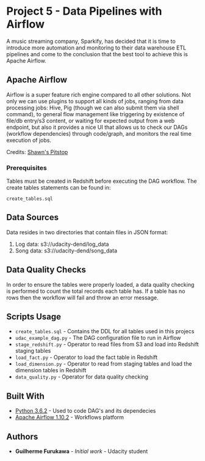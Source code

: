 # Project 5 - Data Pipelines with Airflow

A music streaming company, Sparkify, has decided that it is time to introduce more automation and monitoring to their data warehouse ETL pipelines and come to the conclusion that the best tool to achieve this is Apache Airflow.

## Apache Airflow

Airflow is a super feature rich engine compared to all other solutions. Not only we can use plugins to support all kinds of jobs, ranging from data processing jobs: Hive, Pig (though we can also submit them via shell command), to general flow management like triggering by existence of file/db entry/s3 content, or waiting for expected output from a web endpoint, but also it provides a nice UI that allows us to check our DAGs (workflow dependencies) through code/graph, and monitors the real time execution of jobs.

Credits: [Shawn's Pitstop](https://xunnanxu.github.io/2018/04/13/Workflow-Processing-Engine-Overview-2018-Airflow-vs-Azkaban-vs-Conductor-vs-Oozie-vs-Amazon-Step-Functions/)

### Prerequisites


Tables must be created in Redshift before executing the DAG workflow. The create tables statements can be found in:

`create_tables.sql`

## Data Sources

Data resides in two directories that contain files in JSON format:

1. Log data: s3://udacity-dend/log_data
2. Song data: s3://udacity-dend/song_data


## Data Quality Checks

In order to ensure the tables were properly loaded, a data quality checking is performed to count the total records each table has. If a table has no rows then the workflow will fail and throw an error message.

## Scripts Usage

* `create_tables.sql` - Contains the DDL for all tables used in this projecs
* `udac_example_dag.py` - The DAG configuration file to run in Airflow
* `stage_redshift.py` - Operator to read files from S3 and load into Redshift staging tables
* `load_fact.py` - Operator to load the fact table in Redshift
* `load_dimension.py` - Operator to read from staging tables and load the dimension tables in Redshift
* `data_quality.py` - Operator for data quality checking

## Built With

* [Python 3.6.2](https://www.python.org/downloads/release/python-363/) - Used to code DAG's and its dependecies
* [Apache Airflow 1.10.2](https://airflow.apache.org/) - Workflows platform

## Authors

* **Guilherme Furukawa** - *Initial work* - Udacity student

